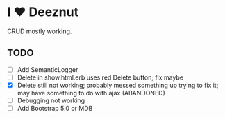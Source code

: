 # I ♥️ Deeznut

CRUD mostly working.

## TODO

- [ ] Add SemanticLogger
- [ ] Delete in show.html.erb uses red Delete button; fix maybe
- [x] Delete still not working; probably messed something up trying to fix it; may have something to do with ajax (ABANDONED)
- [ ] Debugging not working
- [ ] Add Bootstrap 5.0 or MDB
